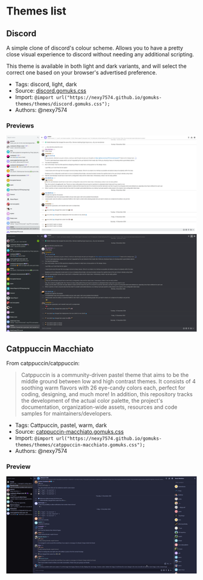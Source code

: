 # Themes list

<!--
Template:

## Theme name

A short description of the theme.

* Tags: tag1, tag2
* Works well with: *any themes your theme is known to work well with, omit if none*
* Explicitly incompatible with: *any themes your theme is known to be incompatible with*, omit if none
* Source: [theme-name.gomuks.css](themes/theme-name.gomuks.css)
* Import: `@import url("https://nexy7574.github.io/gomuks-themes/themes/theme-name.gomuks.css");`
* Authors: *your github name*

### Preview

[![Preview](screenshots/theme-name.webp)](screenshots/theme-name.webp)

-->

## Discord

A simple clone of discord's colour scheme. Allows you to have a pretty close visual experience
to discord without needing any additional scripting.

This theme is available in both light and dark variants, and will select the correct one based
on your browser's advertised preference.

* Tags: discord, light, dark
* Source: [discord.gomuks.css](themes/discord.gomuks.css)
* Import: `@import url("https://nexy7574.github.io/gomuks-themes/themes/discord.gomuks.css");`
* Authors: @nexy7574

### Previews

[![Light](screenshots/gomuks-discord-light.webp)](screenshots/gomuks-discord-light.webp)
[![Dark](screenshots/gomuks-discord-dark.webp)](screenshots/gomuks-discord-dark.webp)

## Catppuccin Macchiato

From catppuccin/catppuccin:

> Catppuccin is a community-driven pastel theme that aims to be the middle ground between low and high contrast themes. It consists of 4 soothing warm flavors with 26 eye-candy colors each, perfect for coding, designing, and much more! In addition, this repository tracks the development of the actual color palette, the project's documentation, organization-wide assets, resources and code samples for maintainers/developers.

* Tags: Cattpuccin, pastel, warm, dark
* Source: [catppuccin-macchiato.gomuks.css](themes/catppuccin-macchiato.gomuks.css)
* Import: `@import url("https://nexy7574.github.io/gomuks-themes/themes/catppuccin-macchiato.gomuks.css");`
* Authors: @nexy7574

### Preview

[![Preview](screenshots/nexy7574-0.4.0-catppuccin-macchiato.jpg)](screenshots/nexy7574-0.4.0-catppuccin-macchiato.jpg)
